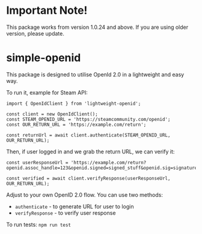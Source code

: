 # Important Note! #

This package works from version 1.0.24 and above. If you are using older version, please update.

# simple-openid

This package is designed to utilise OpenId 2.0 in a lightweight and easy way.

To run it, example for Steam API:

```
import { OpenIdClient } from 'lightweight-openid';

const client = new OpenIdClient();
const STEAM_OPENID_URL = 'https://steamcommunity.com/openid';
const OUR_RETURN_URL = 'https://example.com/return';

const returnUrl = await client.authenticate(STEAM_OPENID_URL, OUR_RETURN_URL);
```

Then, if user logged in and we grab the return URL, we can verify it:

```
const userResponseUrl = 'https://example.com/return?openid.assoc_handle=123&openid.signed=signed_stuff&openid.sig=signature&openid.ns=http%3A%2F%2Fspecs.openid.net%2Fauth%2F2.0&openid.mode=id_res&openid.op_endpoint=https%3A%2F%2Fsteamcommunity.com%2Fopenid%2Flogin&openid.claimed_id=https%3A%2F%2Fsteamcommunity.com%2Fopenid%2Fid%2F12345678912345678&openid.identity=https%3A%2F%2Fsteamcommunity.com%2Fopenid%2Fid%2F12345678912345678&openid.return_to=https%3A%2F%2Fexample.com%2Freturn&openid.response_nonce=nonce&openid.assoc_handle=123&openid.signed=signed_stuff&openid.sig=signature';

const verified = await client.verifyResponse(userResponseUrl, OUR_RETURN_URL);
```

Adjust to your own OpenID 2.0 flow. You can use two methods:
* `authenticate` - to generate URL for user to login
* `verifyResponse` - to verify user response

To run tests:
```npm run test```
